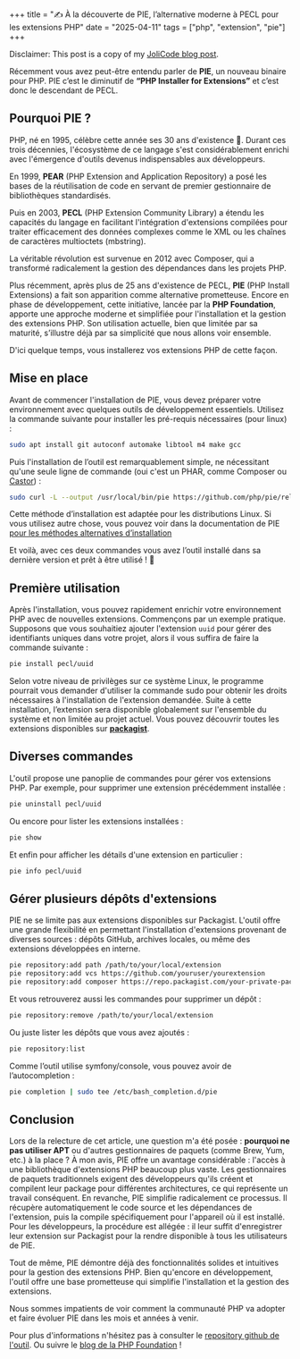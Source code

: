 +++
title = "✍️  À la découverte de PIE, l’alternative moderne à PECL pour les extensions PHP"
date = "2025-04-11"
tags = ["php", "extension", "pie"]
+++

Disclaimer: This post is a copy of my [JoliCode blog post](https://jolicode.com/blog/a-la-decouverte-de-pie-lalternative-moderne-a-pecl-pour-les-extensions-php).

Récemment vous avez peut-être entendu parler de **PIE**, un nouveau binaire pour PHP. PIE c’est le diminutif de **“PHP Installer for Extensions”** et c’est donc le descendant de PECL.

## Pourquoi PIE ?

PHP, né en 1995, célèbre cette année ses 30 ans d'existence 🎉. Durant ces trois décennies, l'écosystème de ce langage s'est considérablement enrichi avec l'émergence d'outils devenus indispensables aux développeurs.

En 1999, **PEAR** (PHP Extension and Application Repository) a posé les bases de la réutilisation de code en servant de premier gestionnaire de bibliothèques standardisés.

Puis en 2003, **PECL** (PHP Extension Community Library) a étendu les capacités du langage en facilitant l'intégration d'extensions compilées pour traiter efficacement des données complexes comme le XML ou les chaînes de caractères multioctets (mbstring).

La véritable révolution est survenue en 2012 avec Composer, qui a transformé radicalement la gestion des dépendances dans les projets PHP.

Plus récemment, après plus de 25 ans d'existence de PECL, **PIE** (PHP Install Extensions) a fait son apparition comme alternative prometteuse. Encore en phase de développement, cette initiative, lancée par la **PHP Foundation**, apporte une approche moderne et simplifiée pour l'installation et la gestion des extensions PHP. Son utilisation actuelle, bien que limitée par sa maturité, s’illustre déjà par sa simplicité que nous allons voir ensemble.

D'ici quelque temps, vous installerez vos extensions PHP de cette façon.
## Mise en place

Avant de commencer l'installation de PIE, vous devez préparer votre environnement avec quelques outils de développement essentiels. Utilisez la commande suivante pour installer les pré-requis nécessaires (pour linux) :

```bash
sudo apt install git autoconf automake libtool m4 make gcc
```

Puis l'installation de l’outil est remarquablement simple, ne nécessitant qu'une seule ligne de commande (oui c'est un PHAR, comme Composer ou [Castor](https://castor.jolicode.com/)) :

```bash
sudo curl -L --output /usr/local/bin/pie https://github.com/php/pie/releases/latest/download/pie.phar && sudo chmod +x /usr/local/bin/pie
```

Cette méthode d’installation est adaptée pour les distributions Linux. Si vous utilisez autre chose, vous pouvez voir dans la documentation de PIE [pour les méthodes alternatives d’installation](https://github.com/php/pie/blob/main/docs/usage.md#installing-pie)

Et voilà, avec ces deux commandes vous avez l’outil installé dans sa dernière version et prêt à être utilisé ! 🎉

## Première utilisation

Après l'installation, vous pouvez rapidement enrichir votre environnement PHP avec de nouvelles extensions.
Commençons par un exemple pratique. Supposons que vous souhaitiez ajouter l'extension `uuid` pour gérer des identifiants uniques dans votre projet, alors il vous suffira de faire la commande suivante :

```bash
pie install pecl/uuid
```

Selon votre niveau de privilèges sur ce système Linux, le programme pourrait vous demander d'utiliser la commande sudo pour obtenir les droits nécessaires à l'installation de l'extension demandée.
Suite à cette installation, l’extension sera disponible globalement sur l'ensemble du système et non limitée au projet actuel.
Vous pouvez découvrir toutes les extensions disponibles sur [**packagist**](https://packagist.org/extensions).

## Diverses commandes

L'outil propose une panoplie de commandes pour gérer vos extensions PHP. Par exemple, pour supprimer une extension précédemment installée :

```bash
pie uninstall pecl/uuid
```

Ou encore pour lister les extensions installées :
```bash
pie show
```

Et enfin pour afficher les détails d'une extension en particulier :
```bash
pie info pecl/uuid
```

## Gérer plusieurs dépôts d'extensions

PIE ne se limite pas aux extensions disponibles sur Packagist. L'outil offre une grande flexibilité en permettant l'installation d'extensions provenant de diverses sources : dépôts GitHub, archives locales, ou même des extensions développées en interne.

```bash
pie repository:add path /path/to/your/local/extension
pie repository:add vcs https://github.com/youruser/yourextension
pie repository:add composer https://repo.packagist.com/your-private-packagist/
```

Et vous retrouverez aussi les commandes pour supprimer un dépôt :
```bash
pie repository:remove /path/to/your/local/extension
```

Ou juste lister les dépôts que vous avez ajoutés :
```bash
pie repository:list
```

Comme l’outil utilise symfony/console, vous pouvez avoir de l’autocompletion :

```bash
pie completion | sudo tee /etc/bash_completion.d/pie
```
## Conclusion

Lors de la relecture de cet article, une question m'a été posée : **pourquoi ne pas utiliser APT** ou d'autres gestionnaires de paquets (comme Brew, Yum, etc.) à la place ? À mon avis, PIE offre un avantage considérable : l'accès à une bibliothèque d'extensions PHP beaucoup plus vaste. Les gestionnaires de paquets traditionnels exigent des développeurs qu'ils créent et compilent leur package pour différentes architectures, ce qui représente un travail conséquent. En revanche, PIE simplifie radicalement ce processus. Il récupère automatiquement le code source et les dépendances de l'extension, puis la compile spécifiquement pour l'appareil où il est installé. Pour les développeurs, la procédure est allégée : il leur suffit d'enregistrer leur extension sur Packagist pour la rendre disponible à tous les utilisateurs de PIE.

Tout de même, PIE démontre déjà des fonctionnalités solides et intuitives pour la gestion des extensions PHP. Bien qu'encore en développement, l'outil offre une base prometteuse qui simplifie l'installation et la gestion des extensions.

Nous sommes impatients de voir comment la communauté PHP va adopter et faire évoluer PIE dans les mois et années à venir.

Pour plus d'informations n'hésitez pas à consulter le [repository github de l'outil](https://github.com/php/pie). Ou suivre le [blog de la PHP Foundation](https://thephp.foundation/blog/) !
